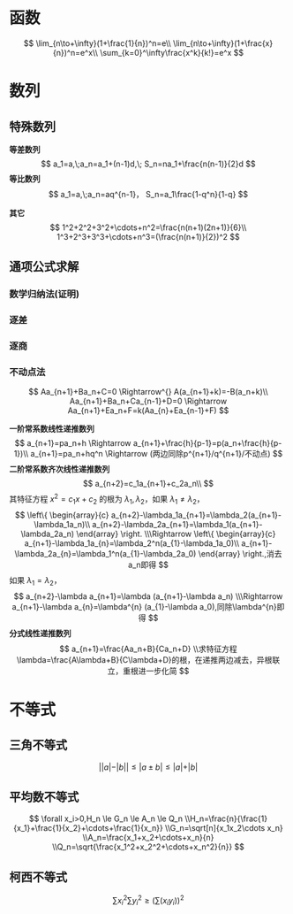 # 函数

$$
\lim_{n\to+\infty}(1+\frac{1}{n})^n=e\\
\lim_{n\to+\infty}(1+\frac{x}{n})^n=e^x\\
\sum_{k=0}^\infty\frac{x^k}{k!}=e^x
$$

# 数列

## 特殊数列

**等差数列**
$$
a_1=a,\;a_n=a_1+(n-1)d,\; S_n=na_1+\frac{n(n-1)}{2}d
$$
**等比数列**
$$
a_1=a,\;a_n=aq^{n-1}， S_n=a_1\frac{1-q^n}{1-q}
$$

**其它**
$$
1^2+2^2+3^2+\cdots+n^2=\frac{n(n+1)(2n+1)}{6}\\
1^3+2^3+3^3+\cdots+n^3=(\frac{n(n+1)}{2})^2
$$

## 通项公式求解

### **数学归纳法**(证明)

### **逐差**

### **逐商**

### **不动点法**

$$
Aa_{n+1}+Ba_n+C=0 \Rightarrow^{} A(a_{n+1}+k)=-B(a_n+k)\\
Aa_{n+1}+Ba_n+Ca_{n-1}+D=0 \Rightarrow Aa_{n+1}+Ea_n+F=k(Aa_{n}+Ea_{n-1}+F)
$$

**一阶常系数线性递推数列**
$$
a_{n+1}=pa_n+h \Rightarrow a_{n+1}+\frac{h}{p-1}=p(a_n+\frac{h}{p-1})\\
a_{n+1}=pa_n+hq^n \Rightarrow (两边同除p^{n+1}/q^{n+1}/不动点)
$$
**二阶常系数齐次线性递推数列**
$$
a_{n+2}=c_1a_{n+1}+c_2a_n\\
$$
其特征方程 $x^2=c_1x+c_2$ 的根为 $\lambda_1,\lambda_2$，如果 $\lambda_1 \neq \lambda_2$，
$$
\left\{ 
\begin{array}{c}
a_{n+2}-\lambda_1a_{n+1}=\lambda_2(a_{n+1}-\lambda_1a_n)\\
a_{n+2}-\lambda_2a_{n+1}=\lambda_1(a_{n+1}-\lambda_2a_n)
\end{array}
\right.
\\\Rightarrow
\left\{ 
\begin{array}{c}
a_{n+1}-\lambda_1a_{n}=\lambda_2^n(a_{1}-\lambda_1a_0)\\
a_{n+1}-\lambda_2a_{n}=\lambda_1^n(a_{1}-\lambda_2a_0)
\end{array}
\right.,消去a_n即得
$$
如果 $\lambda_1 = \lambda_2$，
$$
a_{n+2}-\lambda a_{n+1}=\lambda (a_{n+1}-\lambda a_n)
\\\Rightarrow a_{n+1}-\lambda a_{n}=\lambda^{n} (a_{1}-\lambda a_0),同除\lambda^{n}即得
$$
**分式线性递推数列**
$$
a_{n+1}=\frac{Aa_n+B}{Ca_n+D}
\\求特征方程\lambda=\frac{A\lambda+B}{C\lambda+D}的根，在递推两边减去，异根联立，重根进一步化简
$$

# 不等式

## 三角不等式

$$
\vert \vert a \vert -\vert b \vert \vert \le \vert a \pm b \vert \le\vert a \vert +\vert b \vert  
$$

## 平均数不等式

$$
\forall x_i>0,H_n \le G_n \le A_n \le Q_n
\\H_n=\frac{n}{\frac{1}{x_1}+\frac{1}{x_2}+\cdots+\frac{1}{x_n}}
\\G_n=\sqrt[n]{x_1x_2\cdots x_n}
\\A_n=\frac{x_1+x_2+\cdots+x_n}{n}
\\Q_n=\sqrt{\frac{x_1^2+x_2^2+\cdots+x_n^2}{n}}
$$

## 柯西不等式

$$
\sum x_i^2\sum y_i^2 \ge (\sum(x_iy_i))^2
$$

